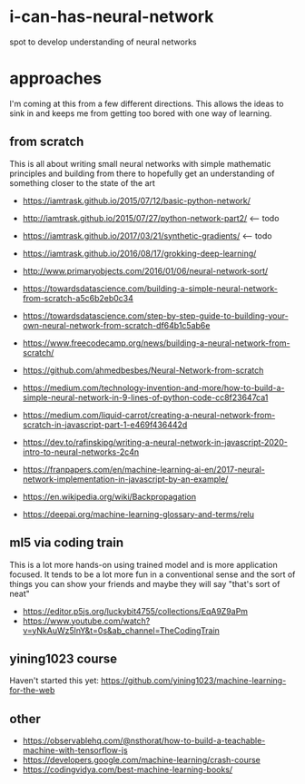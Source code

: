 # i-can-has-neural-network
spot to develop understanding of neural networks 

# approaches

I'm coming at this from a few different directions. This allows the ideas to sink in and keeps me from getting too bored with one way of learning.

## from scratch

This is all about writing small neural networks with simple mathematic principles and building from there to hopefully get an understanding of something closer to the state of the art

* https://iamtrask.github.io/2015/07/12/basic-python-network/
* http://iamtrask.github.io/2015/07/27/python-network-part2/ <-- todo
* https://iamtrask.github.io/2017/03/21/synthetic-gradients/ <-- todo
* https://iamtrask.github.io/2016/08/17/grokking-deep-learning/

* http://www.primaryobjects.com/2016/01/06/neural-network-sort/

* https://towardsdatascience.com/building-a-simple-neural-network-from-scratch-a5c6b2eb0c34
* https://towardsdatascience.com/step-by-step-guide-to-building-your-own-neural-network-from-scratch-df64b1c5ab6e
* https://www.freecodecamp.org/news/building-a-neural-network-from-scratch/
* https://github.com/ahmedbesbes/Neural-Network-from-scratch
* https://medium.com/technology-invention-and-more/how-to-build-a-simple-neural-network-in-9-lines-of-python-code-cc8f23647ca1
* https://medium.com/liquid-carrot/creating-a-neural-network-from-scratch-in-javascript-part-1-e469f436442d
* https://dev.to/rafinskipg/writing-a-neural-network-in-javascript-2020-intro-to-neural-networks-2c4n
* https://franpapers.com/en/machine-learning-ai-en/2017-neural-network-implementation-in-javascript-by-an-example/

* https://en.wikipedia.org/wiki/Backpropagation
* https://deepai.org/machine-learning-glossary-and-terms/relu

## ml5 via coding train

This is a lot more hands-on using trained model and is more application focused. It tends to be a lot more fun in a conventional sense and the sort of things you can show your friends and maybe they will say "that's sort of neat"

* https://editor.p5js.org/luckybit4755/collections/EqA9Z9aPm
* https://www.youtube.com/watch?v=yNkAuWz5lnY&t=0s&ab_channel=TheCodingTrain

## yining1023 course  

Haven't started this yet: https://github.com/yining1023/machine-learning-for-the-web

## other

* https://observablehq.com/@nsthorat/how-to-build-a-teachable-machine-with-tensorflow-js
* https://developers.google.com/machine-learning/crash-course
* https://codingvidya.com/best-machine-learning-books/
